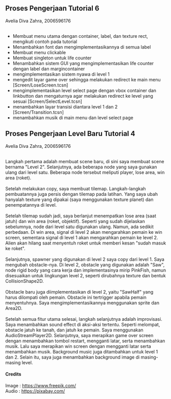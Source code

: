 ## Proses Pengerjaan Tutorial 6
Avelia Diva Zahra, 2006596176 <br><br>

- Membuat menu utama dengan container, label, dan texture rect, mengikuti contoh pada tutorial
- Menambahkan font dan mengimplementasikannya di semua label
- Membuat menu clickable
- Membuat singleton untuk life counter
- Menambahkan sistem GUI yang mengimplementasikan life counter dengan label dan margincontainer
- mengimplementasikan sistem nyawa di level 1
- mengedit layar game over sehingga melakukan redirect ke main menu [Screen/LoseScreen.tcsn]
- mengimplementasikan level select page dengan vbox container dan linkbutton dan mengaturnya agar melakukan redirect ke level yang sesuai [Screen/SelectLevel.tcsn]
- menambahkan layar transisi diantara level 1 dan 2 [Screen/Transition.tcsn]
- menambahkan musik di main menu dan level select page
  
## Proses Pengerjaan Level Baru Tutorial 4
Avelia Diva Zahra, 2006596176 <br><br>

Langkah pertama adalah membuat scene baru, di sini saya membuat scene bernama "Level 2". Selanjutnya, ada beberapa node yang saya gunakan ulang dari level satu. Beberapa node tersebut meliputi player, lose area, win area (roket).<br><br>
Setelah melakukan copy, saya membuat tilemap. Langkah-langkah pembuatannya juga persis dengan tilemap pada latihan. Yang saya ubah hanyalah texture yang dipakai (saya menggunakan texture planet) dan penempatannya di level. <br><br>
Setelah tilemap sudah jadi, saya berlanjut menempatkan lose area (saat jatuh) dan win area (roket, objektif). Seperti yang sudah dijelaskan sebelumnya, node dari level satu digunakan ulang. Namun, ada sedikit perbedaan. Di win area, signal di level 2 akan mengarahkan pemain ke win screen, sementara signal di level 1 akan mengarahkan pemain ke level 2. Alien akan hilang saat menyentuh roket untuk memberi kesan "sudah masuk ke roket". <br><br>
Selanjutnya, spawner yang digunakan di level 2 saya copy dari level 1. Saya mengubah obstacle-nya. Di level 2, obstacle yang digunakan adalah "Saw", node rigid body yang cara kerja dan implementasinya mirip PinkFish, namun disesuaikan untuk lingkungan level 2, seperti dirubahnya texture dan bentuk CollisionShape2D.<br><br>
Obstacle baru juga diimplementasikan di level 2, yaitu "SawHalf" yang harus dilompati oleh pemain. Obstacle ini tertrigger apabila pemain menyentuhnya. Saya mengimplementasikannya menggunakan sprite dan Area2D.<br><br>
Setelah semua fitur utama selesai, langkah selanjutnya adalah improvisasi. Saya menambahkan sound effect di aksi-aksi tertentu. Seperti melompat, obstacle jatuh ke tanah, dan jatuh ke pemain. Saya menggunakan AudioStreamPlayer2D. Selanjutnya, saya merapikan game over screen dengan menambahkan tombol restart, mengganti latar, serta menambahkan musik. Lalu saya merapikan win screen dengan mengganti latar serta menambahkan musik. Background music juga ditambahkan untuk level 1 dan 2. Selain itu, saya juga menambahkan background image di masing-masing level.

#### Credits
Image : https://www.freepik.com/ <br>
Audio : https://pixabay.com/
